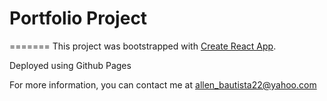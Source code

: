 # Portfolio Project

=======
This project was bootstrapped with [Create React App](https://github.com/facebook/create-react-app).

Deployed using Github Pages

For more information, you can contact me at allen_bautista22@yahoo.com
